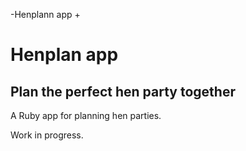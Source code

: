 -Henplann app
 +<h1>Henplan app</h1>
  <h2> Plan the perfect hen party together </h2>
  
  A Ruby app for planning hen parties.
  
  Work in progress.
